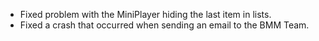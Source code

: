 - Fixed problem with the MiniPlayer hiding the last item in lists.
- Fixed a crash that occurred when sending an email to the BMM Team.